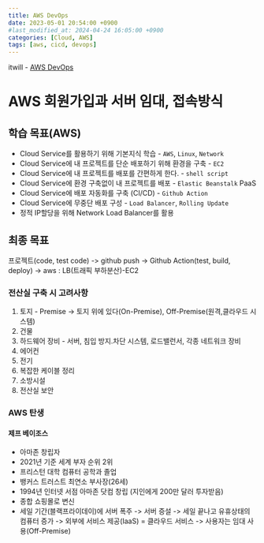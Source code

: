 ```yaml
---
title: AWS DevOps
date: 2023-05-01 20:54:00 +0900
#last_modified_at: 2024-04-24 16:05:00 +0900
categories: [Cloud, AWS]
tags: [aws, cicd, devops]
---
```


itwill - [AWS DevOps](https://www.e-itwill.com/course/course_view.jsp?id=437&cid=12&ch=course)

# AWS 회원가입과 서버 임대, 접속방식

## 학습 목표(AWS)

- Cloud Service를 활용하기 위해 기본지식 학습 - `AWS`, `Linux`, `Network`
- Cloud Service에 내 프로젝트를 단순 배포하기 위해 환경을 구축 - `EC2`
- Cloud Service에 내 프로젝트를 배포를 간편하게 한다. - `shell script`
- Cloud Service에 환경 구축없이 내 프로젝트를 배포 - `Elastic Beanstalk` PaaS
- Cloud Service에 배포 자동화를 구축 (CI/CD) - `Github Action`
- Cloud Service에 무중단 배포 구성 - `Load Balancer`, `Rolling Update`
- 정적 IP할당을 위해 Network Load Balancer를 활용

## 최종 목표

프로젝트(code, test code) -> github push -> Github Action(test, build, deploy) -> aws : LB(트래픽 부하분산)-EC2

### 전산실 구축 시 고려사항

1. 토지 - Premise -> 토지 위에 있다(On-Premise), Off-Premise(원격,클라우드 시스템)
2. 건물
3. 하드웨어 장비 - 서버, 침입 방지.차단 시스템, 로드밸런서, 각종 네트워크 장비
4. 에어컨
5. 전기
6. 복잡한 케이블 정리
7. 소방시설
8. 전산실 보안

### AWS 탄생

#### 제프 베이조스

- 아마존 창립자
- 2021년 기준 세계 부자 순위 2위
- 프리스턴 대학 컴퓨터 공학과 졸업
- 뱅커스 트러스트 최연소 부사장(26세)
- 1994년 인터넷 서점 아마존 닷컴 창립 (지인에게 200만 달러 투자받음)
- 종합 쇼핑몰로 변신
- 세일 기간(블랙프라이데이)에 서버 폭주 -> 서버 증설 -> 세일 끝나고 유휴상태의 컴퓨터 증가 -> 외부에 서비스 제공(IaaS) = 클라우드 서비스 -> 사용자는 임대 사용(Off-Premise)
